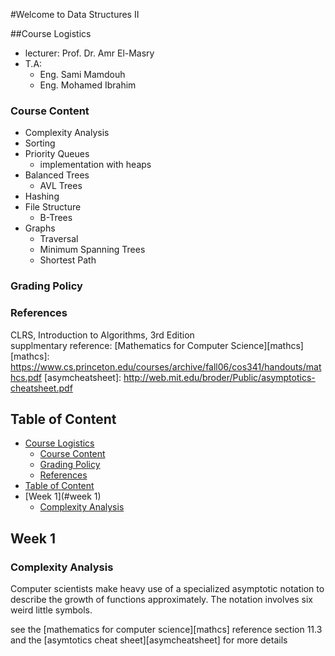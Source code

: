 
#Welcome to Data Structures II

##Course Logistics
 - lecturer: Prof. Dr. Amr El-Masry
 - T.A:
	 - Eng. Sami Mamdouh
	 - Eng. Mohamed Ibrahim

### Course Content
 - Complexity Analysis
 - Sorting
 - Priority Queues
	 - implementation with heaps
 - Balanced Trees
	 - AVL Trees
 - Hashing
 - File Structure
	  - B-Trees
 - Graphs
 	- Traversal
 	- Minimum Spanning Trees
	- Shortest Path
 
### Grading Policy
### References
CLRS, Introduction to Algorithms, 3rd Edition  
supplmentary reference: [Mathematics for Computer Science][mathcs]
[mathcs]: https://www.cs.princeton.edu/courses/archive/fall06/cos341/handouts/mathcs.pdf
[asymcheatsheet]: http://web.mit.edu/broder/Public/asymptotics-cheatsheet.pdf

## Table of Content
- [Course Logistics](#course-logistics)
	- [Course Content](#course-content)
	- [Grading Policy](#grading-policy)
	- [References](#references)
- [Table of Content](#table-of-content)
- [Week 1](#week 1)
	- [Complexity Analysis](#complexity-analysis)

## Week 1
### Complexity Analysis
Computer scientists make heavy use of a specialized asymptotic notation to describe the growth of functions approximately. The notation involves six weird little symbols.

see the [mathematics for computer science][mathcs] reference section 11.3 and the [asymtotics cheat sheet][asymcheatsheet] for more details
